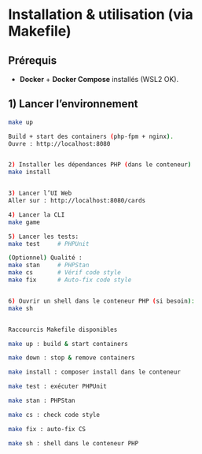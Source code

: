 # Installation & utilisation (via Makefile)

## Prérequis
- **Docker** + **Docker Compose** installés (WSL2 OK).

## 1) Lancer l’environnement
```bash
make up

Build + start des containers (php-fpm + nginx).
Ouvre : http://localhost:8080


2) Installer les dépendances PHP (dans le conteneur)
make install


3) Lancer l’UI Web
Aller sur : http://localhost:8080/cards

4) Lancer la CLI
make game

5) Lancer les tests:
make test     # PHPUnit

(Optionnel) Qualité :
make stan     # PHPStan
make cs       # Vérif code style
make fix      # Auto-fix code style


6) Ouvrir un shell dans le conteneur PHP (si besoin):
make sh


Raccourcis Makefile disponibles

make up : build & start containers

make down : stop & remove containers

make install : composer install dans le conteneur

make test : exécuter PHPUnit

make stan : PHPStan 

make cs : check code style 

make fix : auto-fix CS 

make sh : shell dans le conteneur PHP